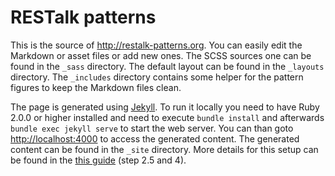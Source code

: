 # RESTalk patterns

This is the source of <http://restalk-patterns.org>. You can easily edit the Markdown or asset files or add new ones. 
The SCSS sources one can be found in the `_sass` directory. The default layout can be found in the `_layouts` directory. 
The `_includes` directory contains some helper for the pattern figures to keep the Markdown files clean. 

The page is generated using [Jekyll](https://jekyllrb.com/). To run it locally you need to have Ruby 2.0.0 or higher
installed and need to execute `bundle install` and afterwards `bundle exec jekyll serve` to start the web server. 
You can than goto <http://localhost:4000> to access the generated content. 
The generated content can be found in the `_site` directory.
More details for this setup can be found in the [this guide](https://help.github.com/articles/setting-up-your-github-pages-site-locally-with-jekyll/#step-4-build-your-local-jekyll-site) (step 2.5 and 4). 